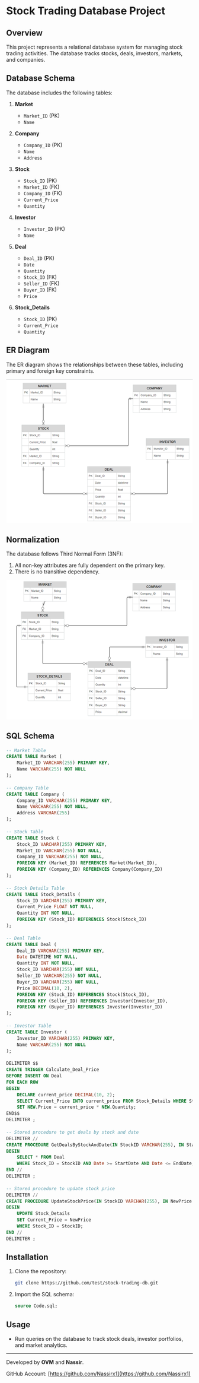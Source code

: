 # Stock Trading Database Project

## Overview
This project represents a relational database system for managing stock trading activities. The database tracks stocks, deals, investors, markets, and companies.

## Database Schema
The database includes the following tables:

1. **Market**
   - `Market_ID` (PK)
   - `Name`

2. **Company**
   - `Company_ID` (PK)
   - `Name`
   - `Address`

3. **Stock**
   - `Stock_ID` (PK)
   - `Market_ID` (FK)
   - `Company_ID` (FK)
   - `Current_Price`
   - `Quantity`

4. **Investor**
   - `Investor_ID` (PK)
   - `Name`

5. **Deal**
   - `Deal_ID` (PK)
   - `Date`
   - `Quantity`
   - `Stock_ID` (FK)
   - `Seller_ID` (FK)
   - `Buyer_ID` (FK)
   - `Price`

6. **Stock_Details**
   - `Stock_ID` (PK)
   - `Current_Price`
   - `Quantity`

## ER Diagram
The ER diagram shows the relationships between these tables, including primary and foreign key constraints. 

![ER Diagram](./ER-Model.png)

## Normalization
The database follows Third Normal Form (3NF):
1. All non-key attributes are fully dependent on the primary key.
2. There is no transitive dependency.

![Normalization](./Normalization.png)

## SQL Schema
```sql
-- Market Table
CREATE TABLE Market (
    Market_ID VARCHAR(255) PRIMARY KEY,
    Name VARCHAR(255) NOT NULL
);

-- Company Table
CREATE TABLE Company (
    Company_ID VARCHAR(255) PRIMARY KEY,
    Name VARCHAR(255) NOT NULL,
    Address VARCHAR(255)
);

-- Stock Table
CREATE TABLE Stock (
    Stock_ID VARCHAR(255) PRIMARY KEY,
    Market_ID VARCHAR(255) NOT NULL,
    Company_ID VARCHAR(255) NOT NULL,
    FOREIGN KEY (Market_ID) REFERENCES Market(Market_ID),
    FOREIGN KEY (Company_ID) REFERENCES Company(Company_ID)
);

-- Stock Details Table
CREATE TABLE Stock_Details (
    Stock_ID VARCHAR(255) PRIMARY KEY,
    Current_Price FLOAT NOT NULL,
    Quantity INT NOT NULL,
    FOREIGN KEY (Stock_ID) REFERENCES Stock(Stock_ID)
);

-- Deal Table
CREATE TABLE Deal (
    Deal_ID VARCHAR(255) PRIMARY KEY,
    Date DATETIME NOT NULL,
    Quantity INT NOT NULL,
    Stock_ID VARCHAR(255) NOT NULL,
    Seller_ID VARCHAR(255) NOT NULL,
    Buyer_ID VARCHAR(255) NOT NULL,
    Price DECIMAL(10, 2),
    FOREIGN KEY (Stock_ID) REFERENCES Stock(Stock_ID),
    FOREIGN KEY (Seller_ID) REFERENCES Investor(Investor_ID),
    FOREIGN KEY (Buyer_ID) REFERENCES Investor(Investor_ID)
);

-- Investor Table
CREATE TABLE Investor (
    Investor_ID VARCHAR(255) PRIMARY KEY,
    Name VARCHAR(255) NOT NULL
);

DELIMITER $$
CREATE TRIGGER Calculate_Deal_Price
BEFORE INSERT ON Deal
FOR EACH ROW
BEGIN
    DECLARE current_price DECIMAL(10, 2);
    SELECT Current_Price INTO current_price FROM Stock_Details WHERE Stock_ID = NEW.Stock_ID;
    SET NEW.Price = current_price * NEW.Quantity;
END$$
DELIMITER ;

-- Stored procedure to get deals by stock and date
DELIMITER //
CREATE PROCEDURE GetDealsByStockAndDate(IN StockID VARCHAR(255), IN StartDate DATE, IN EndDate DATE)
BEGIN
    SELECT * FROM Deal
    WHERE Stock_ID = StockID AND Date >= StartDate AND Date <= EndDate;
END //
DELIMITER ;

-- Stored procedure to update stock price
DELIMITER //
CREATE PROCEDURE UpdateStockPrice(IN StockID VARCHAR(255), IN NewPrice FLOAT)
BEGIN
    UPDATE Stock_Details
    SET Current_Price = NewPrice
    WHERE Stock_ID = StockID;
END //
DELIMITER ;
```

## Installation
1. Clone the repository:
   ```bash
   git clone https://github.com/test/stock-trading-db.git
   ```
2. Import the SQL schema:
   ```sql
   source Code.sql;
   ```

## Usage
- Run queries on the database to track stock deals, investor portfolios, and market analytics.


---
Developed by **OVM** and **Nassir**.

GitHub Account: [https://github.com/Nassirx1](https://github.com/Nassirx1)

